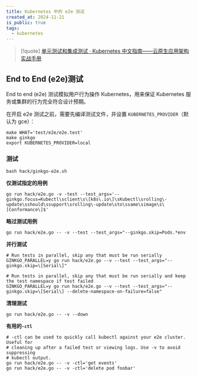 ```yaml
---
title: Kubernetes 中的 e2e 测试
created_at: 2024-11-21
is_public: true
tags:
  - kubernetes
---
```


> [!quote] [单元测试和集成测试 · Kubernetes 中文指南——云原生应用架构实战手册](https://jimmysong.io/kubernetes-handbook/develop/testing.html)

## End to End (e2e)测试

End to end (e2e) 测试模拟用户行为操作 Kubernetes，用来保证 Kubernetes 服务或集群的行为完全符合设计预期。

在开启 e2e 测试之前，需要先编译测试文件，并设置 `KUBERNETES_PROVIDER`（默认为 gce）：

```shell
make WHAT='test/e2e/e2e.test'
make ginkgo
export KUBERNETES_PROVIDER=local
```

### 测试

```shell
bash hack/ginkgo-e2e.sh
```

**仅测试指定的用例**

```
go run hack/e2e.go -v -test --test_args='--ginkgo.focus=Kubectl\sclient\s\[k8s\.io\]\sKubectl\srolling\-update\sshould\ssupport\srolling\-update\sto\ssame\simage\s\[Conformance\]$'
```

**略过测试用例**

```
go run hack/e2e.go -- -v --test --test_args="--ginkgo.skip=Pods.*env
```

**并行测试**

```
# Run tests in parallel, skip any that must be run serially
GINKGO_PARALLEL=y go run hack/e2e.go --v --test --test_args="--ginkgo.skip=\[Serial\]"

# Run tests in parallel, skip any that must be run serially and keep the test namespace if test failed
GINKGO_PARALLEL=y go run hack/e2e.go --v --test --test_args="--ginkgo.skip=\[Serial\] --delete-namespace-on-failure=false"
```

**清理测试**

```
go run hack/e2e.go -- -v --down
```

**有用的`-ctl`**

```
# -ctl can be used to quickly call kubectl against your e2e cluster. Useful for
# cleaning up after a failed test or viewing logs. Use -v to avoid suppressing
# kubectl output.
go run hack/e2e.go -- -v -ctl='get events'
go run hack/e2e.go -- -v -ctl='delete pod foobar'
```
